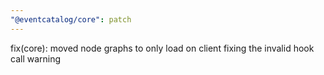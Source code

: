 ```yaml
---
"@eventcatalog/core": patch
---
```


fix(core): moved node graphs to only load on client fixing the invalid hook call warning
